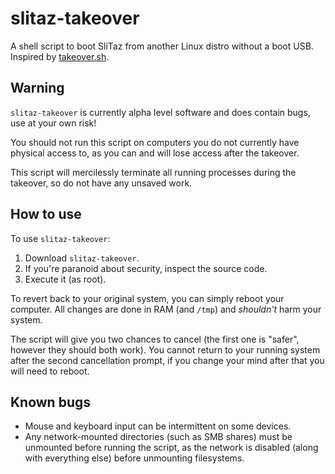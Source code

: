 # slitaz-takeover

A shell script to boot SliTaz from another Linux distro without a boot USB.
Inspired by [takeover.sh].

## Warning

`slitaz-takeover` is currently alpha level software and does contain bugs, use
at your own risk!

You should not run this script on computers you do not currently have physical
access to, as you can and will lose access after the takeover.

This script will mercilessly terminate all running processes during the
takeover, so do not have any unsaved work.

## How to use

To use `slitaz-takeover`:

1. Download `slitaz-takeover`.
1. If you're paranoid about security, inspect the source code.
1. Execute it (as root).

To revert back to your original system, you can simply reboot your computer. All
changes are done in RAM (and `/tmp`) and *shouldn't* harm your system.

The script will give you two chances to cancel (the first one is "safer",
however they should both work). You cannot return to your running system after
the second cancellation prompt, if you change your mind after that you will
need to reboot.

## Known bugs

* Mouse and keyboard input can be intermittent on some devices.
* Any network-mounted directories (such as SMB shares) must be unmounted before running the script, as the network is disabled (along with everything else) before unmounting filesystems.

[takeover.sh]: https://github.com/marcan/takeover.sh
